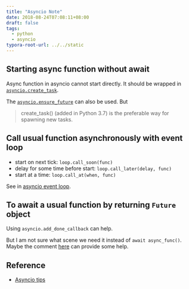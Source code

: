 ```yaml
---
title: "Asyncio Note"
date: 2018-08-24T07:08:11+08:00
draft: false
tags:
  - python
  - asyncio
typora-root-url: ../../static
---
```


## Starting async function without await

Async function in asyncio cannot start directly. It should be wrapped in [`asyncio.create_task`](https://docs.python.org/3/library/asyncio-task.html#asyncio.create_task).

The [`asyncio.ensure_future`](https://docs.python.org/3/library/asyncio-task.html#asyncio.ensure_future) can also be used. But

>  create_task() (added in Python 3.7) is the preferable way for spawning new tasks.

## Call usual function asynchronously with event loop

- start on next tick: `loop.call_soon(func)`
- delay for some time before start: `loop.call_later(delay, func)`
- start at a time: `loop.call_at(when, func)`

See in [asyncio event loop](https://docs.python.org/3/library/asyncio-eventloop.html).

## To await a usual function by returning `Future` object

Using `asyncio.add_done_callback` can help.

But I am not sure what scene we need it instead of `await async_func()`. Maybe the comment [here](https://stackoverflow.com/questions/44345139/python-asyncio-add-done-callback-with-async-def) can provide some help.

## Reference

- [Asyncio tips](http://www.py-my.ru/2018/05/01/asyncio.html)
